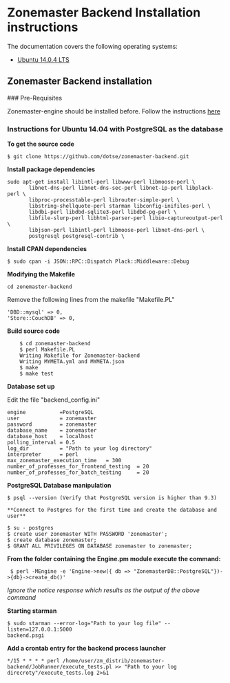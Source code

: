 # Zonemaster Backend Installation instructions

The documentation covers the following operating systems:

 * [Ubuntu 14.0.4 LTS](#q1)

## Zonemaster Backend installation

### Pre-Requisites

Zonemaster-engine should be installed before. Follow the instructions
[here](https://github.com/dotse/zonemaster/blob/master/docs/documentation/installation.md)

### Instructions for Ubuntu 14.04 with PostgreSQL as the database 

**To get the source code**

    $ git clone https://github.com/dotse/zonemaster-backend.git

**Install package dependencies**

```
sudo apt-get install libintl-perl libwww-perl libmoose-perl \
       libnet-dns-perl libnet-dns-sec-perl libnet-ip-perl libplack-perl \
       libproc-processtable-perl librouter-simple-perl \
       libstring-shellquote-perl starman libconfig-inifiles-perl \
       libdbi-perl libdbd-sqlite3-perl libdbd-pg-perl \
       libfile-slurp-perl libhtml-parser-perl libio-captureoutput-perl \
       libjson-perl libintl-perl libmoose-perl libnet-dns-perl \
       postgresql postgresql-contrib \
```
**Install CPAN dependencies**

```
$ sudo cpan -i JSON::RPC::Dispatch Plack::Middleware::Debug
```

**Modifying the Makefile**
```
cd zonemaster-backend
```
Remove the following lines from the makefile "Makefile.PL"
```
'DBD::mysql' => 0,
'Store::CouchDB' => 0,
```
**Build source code**
```
    $ cd zonemaster-backend
    $ perl Makefile.PL
    Writing Makefile for Zonemaster-backend
    Writing MYMETA.yml and MYMETA.json
    $ make
    $ make test
```
**Database set up**

Edit the file "backend_config.ini"

```
engine           =PostgreSQL
user             = zonemaster
password         = zonemaster
database_name    = zonemaster
database_host    = localhost
polling_interval = 0.5
log_dir          = "Path to your log directory"
interpreter      = perl
max_zonemaster_execution_time   = 300
number_of_professes_for_frontend_testing  = 20
number_of_professes_for_batch_testing     = 20
```

**PostgreSQL Database manipulation**
```
$ psql --version (Verify that PostgreSQL version is higher than 9.3)

**Connect to Postgres for the first time and create the database and user**

$ su - postgres
$ create user zonemaster WITH PASSWORD 'zonemaster';
$ create database zonemaster;
$ GRANT ALL PRIVILEGES ON DATABASE zonemaster to zonemaster;
```

**From the folder containing the Engine.pm module execute the command:**
```
 $ perl -MEngine -e 'Engine->new({ db => "ZonemasterDB::PostgreSQL"})->{db}->create_db()'
```
*Ignore the notice response which results as the output of the above command*

**Starting starman**
```
$ sudo starman --error-log="Path to your log file" --listen=127.0.0.1:5000
backend.psgi
```
**Add a crontab entry for the backend process launcher**
```
*/15 * * * * perl /home/user/zm_distrib/zonemaster-backend/JobRunner/execute_tests.pl >> "Path to your log direcroty"/execute_tests.log 2>&1
```



